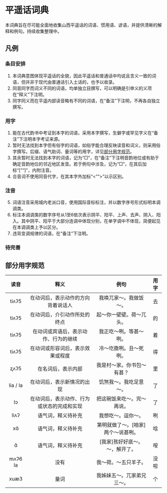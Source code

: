 # 平遥话词典

本词典旨在尽可能全面地收集山西平遥话的词语、惯用语、谚语，并提供清晰的解释和例句。持续收集整理中。

## 凡例

### 条目安排

1. 本词典意图体现平遥话的全貌，因此平遥话和普通话中均说且含义一致的词语，但并非于现代由普通话引入土话的，也予以收录。
2. 同音同字而词义不同的词语，均单独立目撰写，可以明确是引申义的义项在“释义”下注明。
3. 同字同义而在平遥内部读音略有不同的词语，在“备注”下注明，不再各自独立撰写。

### 用字

1. 能在古代韵书中考证到本字的词语，采用本字撰写，生僻字或罕见字义在“备注”下注明本字考证来源。
2. 暂时无法找到本字但有俗字的词语，如俗字能合理反映读音和词义，则采用俗字撰写。后缀、语气助词、量词等的用字，详见[部分用字规范](#部分用字规范)。
3. 其余暂时无法找到本字的词语，记为“□”，在“备注”下注明音韵地位或有助于确定音韵地位的邻近地区发音。若于例句中涉及，记为“□”，在其后加标“[”“]”，内附注音。
4. 合音词不使用同音代字，在其本字外加标“<”“>”以示区别。

### 注音

5. 词语注音采用城内老派口音，使用国际音标标注，并以数字序号形式标明本调调类。
6. 标注本调调类的数字序号从1至6依次表示阴平、阳平、上声、去声、阴入、阳入。其中阴平、阳平于大部分连调中体现分别，在单字调中不体现，简便起见在本调调类上予以区分。
7. 违背变调规律的词语，在“备注”下注明。

### 待完善

## 部分用字规范

|读音|释义|例句|用字|
|:---:|:---:|:---:|:---:|
|tiʌʔ5|在动词后，表示动作的方向背着说话人|我唤兀家～。我做饭～。|去|
|tiʌʔ5|在动词后，介引动作所处的终点|起～你一壁壁。荷～兀头。|的|
|tiʌʔ5|在动词或宾语后，表示动作、行为的继续|我正吃～咧。等甚～咧。|着|
|tiʌʔ5|在动词或形容词后，表示效果或程度|冷～圪擞咧。丑～死咧。|得|
|ʐʌʔ5|在名词后，表示内部|我是村～家。你书包～有甚？|里|
|lia / la|在动词后，表示新情况的出现|饥煞我～。我吃足意～。|了|
|lɔ|在动词后，表示动作、行为或状态的完成和实现|把这碗饭来吃～。完～再说。|了|
|liʌʔ|语气词，释义待补充|我想吃～。逗你～。|咧|
|xɑ̃|语气词，释义待补充|第明就做了～。[咱家]两个～说甚咧。|唅|
|ɑ̃|语气词，释义待补充|[我家]孩好好底～。～，解开了。|咹|
|mʌʔ6 la|没有|我～荷。～五只羊子。|没啦|
|xuæ3|量词|我姊妹五～。兀家弟兄三～。|个|
